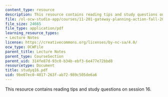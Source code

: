 ```yaml
---
content_type: resource
description: This resource contains reading tips and study questions on session 16.
file: /ol-ocw-studio-app/courses/11-201-gateway-planning-action-fall-2005/9be07ec04817263fab72989c505de6a6_studyq16.pdf
file_size: 24665
file_type: application/pdf
learning_resource_types:
- Lecture Notes
license: https://creativecommons.org/licenses/by-nc-sa/4.0/
ocw_type: OCWFile
parent_title: Lecture Notes
parent_type: CourseSection
parent_uid: 314fe87d-93c0-b34b-ebf3-6e477e72bbd8
resourcetype: Document
title: studyq16.pdf
uid: 9be07ec0-4817-263f-ab72-989c505de6a6
---
```

This resource contains reading tips and study questions on session 16.
